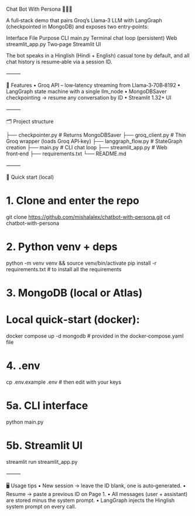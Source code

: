 Chat Bot With Persona 🤖🇮🇳

A full‑stack demo that pairs Groq’s Llama‑3 LLM with LangGraph 
(checkpointed in MongoDB) and exposes two entry‑points:

Interface	File	Purpose
CLI	main.py	Terminal chat loop (persistent)
Web	streamlit_app.py	Two‑page Streamlit UI

The bot speaks in a Hinglish (Hindi + English) casual tone by default, and
all chat history is resume‑able via a session ID.

⸻

🌟 Features
	•	Groq API – low‑latency streaming from Llama‑3‑70B‑8192
	•	LangGraph state machine with a single llm_node
	•	MongoDBSaver checkpointing → resume any conversation by ID
	•	Streamlit 1.32+ UI

⸻

🗂 Project structure

├── checkpointer.py      # Returns MongoDBSaver
├── groq_client.py       # Thin Groq wrapper (loads Groq API‑key)
├── langgraph_flow.py    # StateGraph creation
├── main.py              # CLI chat loop
├── streamlit_app.py     # Web front‑end
├── requirements.txt
└── README.md

⸻

🚀 Quick start (local)

# 1. Clone and enter the repo
git clone https://github.com/mishalalex/chatbot-with-persona.git
cd chatbot-with-persona

# 2. Python venv + deps
python -m venv venv && source venv/bin/activate
pip install -r requirements.txt  # to install all the requirements

# 3. MongoDB (local or Atlas)
# Local quick‑start (docker):
docker compose up -d mongodb        # provided in the docker‑compose.yaml file

# 4. .env
cp .env.example .env  # then edit with your keys

# 5a. CLI interface
python main.py

# 5b. Streamlit UI
streamlit run streamlit_app.py

⸻

🖥️ Usage tips
	•	New session → leave the ID blank, one is auto‑generated.
	•	Resume → paste a previous ID on Page 1.
	•	All messages (user + assistant) are stored minus the system prompt.
	•	LangGraph injects the Hinglish system prompt on every call.
